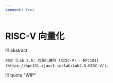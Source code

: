 ```yaml
---
comment: true
---
```


# RISC-V 向量化

!!! abstract

    对应 [Lab 2.5: 向量化进阶 (RISC-V) - HPC101](https://hpc101.zjusct.io/lab/Lab2.5-RISC-V/)。

!!! quote "WIP"